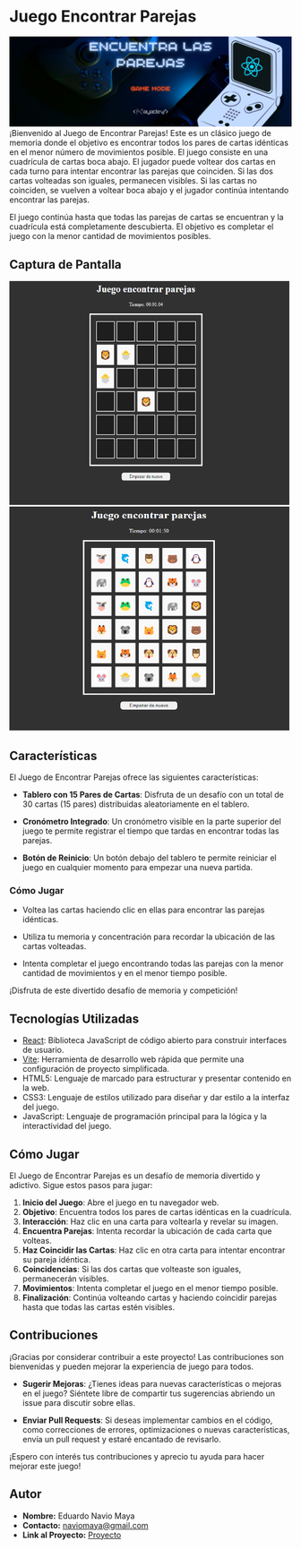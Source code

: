 # Juego Encontrar Parejas
<img src="https://github.com/Mayadevv/Juego-encontrar-parejas/blob/main/banner.jpg">
¡Bienvenido al Juego de Encontrar Parejas! Este es un clásico juego de memoria donde el objetivo es encontrar todos los pares de cartas idénticas en el menor número de movimientos posible.
El juego consiste en una cuadrícula de cartas boca abajo. El jugador puede voltear dos cartas en cada turno para intentar encontrar las parejas que coinciden. Si las dos cartas volteadas son iguales, permanecen visibles. Si las cartas no coinciden, se vuelven a voltear boca abajo y el jugador continúa intentando encontrar las parejas.

El juego continúa hasta que todas las parejas de cartas se encuentran y la cuadrícula está completamente descubierta. El objetivo es completar el juego con la menor cantidad de movimientos posibles.

## Captura de Pantalla

<img src="https://github.com/Mayadevv/Juego-encontrar-parejas/blob/main/capt2.png" width="500px" height="400px"> <img src="https://github.com/Mayadevv/Juego-encontrar-parejas/blob/main/capt.png" width="500px" height="400px">




## Características

El Juego de Encontrar Parejas ofrece las siguientes características:

- **Tablero con 15 Pares de Cartas**: Disfruta de un desafío con un total de 30 cartas (15 pares) distribuidas aleatoriamente en el tablero.
  
- **Cronómetro Integrado**: Un cronómetro visible en la parte superior del juego te permite registrar el tiempo que tardas en encontrar todas las parejas.

- **Botón de Reinicio**: Un botón debajo del tablero te permite reiniciar el juego en cualquier momento para empezar una nueva partida.

### Cómo Jugar

- Voltea las cartas haciendo clic en ellas para encontrar las parejas idénticas.
  
- Utiliza tu memoria y concentración para recordar la ubicación de las cartas volteadas.

- Intenta completar el juego encontrando todas las parejas con la menor cantidad de movimientos y en el menor tiempo posible.

¡Disfruta de este divertido desafío de memoria y competición!



## Tecnologías Utilizadas

- [React](https://reactjs.org/): Biblioteca JavaScript de código abierto para construir interfaces de usuario.
- [Vite](https://vitejs.dev/): Herramienta de desarrollo web rápida que permite una configuración de proyecto simplificada.
- HTML5: Lenguaje de marcado para estructurar y presentar contenido en la web.
- CSS3: Lenguaje de estilos utilizado para diseñar y dar estilo a la interfaz del juego.
- JavaScript: Lenguaje de programación principal para la lógica y la interactividad del juego.

## Cómo Jugar

El Juego de Encontrar Parejas es un desafío de memoria divertido y adictivo. Sigue estos pasos para jugar:

1. **Inicio del Juego**: Abre el juego en tu navegador web.
2. **Objetivo**: Encuentra todos los pares de cartas idénticas en la cuadrícula.
3. **Interacción**: Haz clic en una carta para voltearla y revelar su imagen.
4. **Encuentra Parejas**: Intenta recordar la ubicación de cada carta que volteas.
5. **Haz Coincidir las Cartas**: Haz clic en otra carta para intentar encontrar su pareja idéntica.
6. **Coincidencias**: Si las dos cartas que volteaste son iguales, permanecerán visibles.
7. **Movimientos**: Intenta completar el juego en el menor tiempo posible.
8. **Finalización**: Continúa volteando cartas y haciendo coincidir parejas hasta que todas las cartas estén visibles.


## Contribuciones

¡Gracias por considerar contribuir a este proyecto! Las contribuciones son bienvenidas y pueden mejorar la experiencia de juego para todos. 
  
- **Sugerir Mejoras**: ¿Tienes ideas para nuevas características o mejoras en el juego? Siéntete libre de compartir tus sugerencias abriendo un issue para discutir sobre ellas.

- **Enviar Pull Requests**: Si deseas implementar cambios en el código, como correcciones de errores, optimizaciones o nuevas características, envía un pull request y estaré encantado de revisarlo.

¡Espero con interés tus contribuciones y aprecio tu ayuda para hacer mejorar este juego!



## Autor

- **Nombre:** Eduardo Navio Maya
- **Contacto:** naviomaya@gmail.com
- **Link al Proyecto:** [Proyecto](https://encontrar-parejas.netlify.app/)

